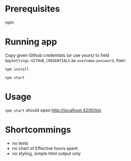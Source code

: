 # Prerequisites
npm

# Running app

Copy given Github credentials (or use yours) to field `AppSettings.GITHUB_CREDENTIALS` 
as `username:password`, then:

`npm install`

`npm start`

# Usage

`npm start` should open <http://localhost:4200/list>.

# Shortcommings

- no tests
- no chart of Effective hours spent
- no styling, simple html output only
